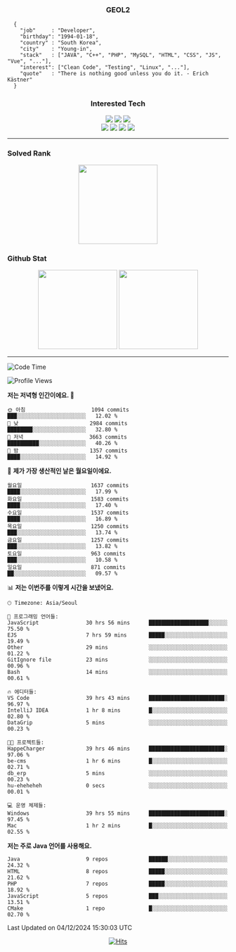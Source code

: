 <div align="center">

  ### GEOL2
</div>

```
  {
    "job"     : "Developer",
    "birthday": "1994-01-18",
    "country" : "South Korea",
    "city"    : "Young-in",
    "stack"   : ["JAVA", "C++", "PHP", "MySQL", "HTML", "CSS", "JS", "Vue", "..."],
    "interest": ["Clean Code", "Testing", "Linux", "..."], 
    "quote"   : "There is nothing good unless you do it. - Erich Kästner"
  }
  ```
  
<div align="center">
  
  ### Interested Tech
  
  <img src="https://img.shields.io/badge/Laravel-F05340?style=flat-square&logo=Laravel&logoColor=white">
  <img src="https://img.shields.io/badge/SpringBoot-6DB33F?style=flat-square&logo=SpringBoot&logoColor=white">
  <img src="https://img.shields.io/badge/Express-000000?style=flat-square&logo=Express&logoColor=white">
  <br>
  <img src="https://img.shields.io/badge/Three.js-000000?style=flat-square&logo=Three.js&logoColor=white">
  <img src="https://img.shields.io/badge/JavaScript-F7DF1E?style=flat-square&logo=JavaScript&logoColor=black">
  <img src="https://img.shields.io/badge/TypeScript-007acc?style=flat-square&logo=TypeScript&logoColor=black">
  <img src="https://img.shields.io/badge/MySQL-4479A1?style=flat-square&logo=mysql&logoColor=white"><br>

</div>

------------

  ### Solved Rank
  
  <div align="center">
    <img height="180em" src="https://mazassumnida.wtf/api/v2/generate_badge?boj=geol2">
  </div>
  
  ### Github Stat 
  <div align="center">
    <img height="180em" src="https://github-readme-stats-git-masterrstaa-rickstaa.vercel.app/api?username=geol2&show_icons=true&theme=dark">
    <img height="180em" src="https://github-readme-stats-git-masterrstaa-rickstaa.vercel.app/api/top-langs/?username=geol2&show_icons=true&hide=css,scss,html&layout=compact&theme=dark&count_private=true&langs_count=8">
  </div>
  
------------

<!--START_SECTION:waka-->
![Code Time](http://img.shields.io/badge/Code%20Time-3%2C555%20hrs%2052%20mins-blue)

![Profile Views](http://img.shields.io/badge/Profile%20Views-0-blue)

**저는 저녁형 인간이에요. 🦉** 

```text
🌞 아침                     1094 commits        ███░░░░░░░░░░░░░░░░░░░░░░   12.02 % 
🌆 낮　                     2984 commits        ████████░░░░░░░░░░░░░░░░░   32.80 % 
🌃 저녁                     3663 commits        ██████████░░░░░░░░░░░░░░░   40.26 % 
🌙 밤　                     1357 commits        ████░░░░░░░░░░░░░░░░░░░░░   14.92 % 
```
📅 **제가 가장 생산적인 날은 월요일이에요.** 

```text
월요일                      1637 commits        ████░░░░░░░░░░░░░░░░░░░░░   17.99 % 
화요일                      1583 commits        ████░░░░░░░░░░░░░░░░░░░░░   17.40 % 
수요일                      1537 commits        ████░░░░░░░░░░░░░░░░░░░░░   16.89 % 
목요일                      1250 commits        ███░░░░░░░░░░░░░░░░░░░░░░   13.74 % 
금요일                      1257 commits        ███░░░░░░░░░░░░░░░░░░░░░░   13.82 % 
토요일                      963 commits         ███░░░░░░░░░░░░░░░░░░░░░░   10.58 % 
일요일                      871 commits         ██░░░░░░░░░░░░░░░░░░░░░░░   09.57 % 
```


📊 **저는 이번주를 이렇게 시간을 보냈어요.** 

```text
🕑︎ Timezone: Asia/Seoul

💬 프로그래밍 언어들: 
JavaScript               30 hrs 56 mins      ███████████████████░░░░░░   75.50 % 
EJS                      7 hrs 59 mins       █████░░░░░░░░░░░░░░░░░░░░   19.49 % 
Other                    29 mins             ░░░░░░░░░░░░░░░░░░░░░░░░░   01.22 % 
GitIgnore file           23 mins             ░░░░░░░░░░░░░░░░░░░░░░░░░   00.96 % 
Bash                     14 mins             ░░░░░░░░░░░░░░░░░░░░░░░░░   00.61 % 

🔥 에디터들: 
VS Code                  39 hrs 43 mins      ████████████████████████░   96.97 % 
IntelliJ IDEA            1 hr 8 mins         █░░░░░░░░░░░░░░░░░░░░░░░░   02.80 % 
DataGrip                 5 mins              ░░░░░░░░░░░░░░░░░░░░░░░░░   00.23 % 

🐱‍💻 프로젝트들: 
HappeCharger             39 hrs 46 mins      ████████████████████████░   97.06 % 
be-cms                   1 hr 6 mins         █░░░░░░░░░░░░░░░░░░░░░░░░   02.71 % 
db_erp                   5 mins              ░░░░░░░░░░░░░░░░░░░░░░░░░   00.23 % 
hu-eheheheh              0 secs              ░░░░░░░░░░░░░░░░░░░░░░░░░   00.01 % 

💻 운영 체제들: 
Windows                  39 hrs 55 mins      ████████████████████████░   97.45 % 
Mac                      1 hr 2 mins         █░░░░░░░░░░░░░░░░░░░░░░░░   02.55 % 
```

**저는 주로 Java 언어를 사용해요.** 

```text
Java                     9 repos             ██████░░░░░░░░░░░░░░░░░░░   24.32 % 
HTML                     8 repos             █████░░░░░░░░░░░░░░░░░░░░   21.62 % 
PHP                      7 repos             █████░░░░░░░░░░░░░░░░░░░░   18.92 % 
JavaScript               5 repos             ███░░░░░░░░░░░░░░░░░░░░░░   13.51 % 
CMake                    1 repo              █░░░░░░░░░░░░░░░░░░░░░░░░   02.70 % 
```




 Last Updated on 04/12/2024 15:30:03 UTC
<!--END_SECTION:waka-->

<div align="center">
  
  [![Hits](https://hits.seeyoufarm.com/api/count/incr/badge.svg?url=https%3A%2F%2Fgithub.com%2Fgeol2&count_bg=%2379C83D&title_bg=%23555555&icon=myspace.svg&icon_color=%23E7E7E7&title=hits&edge_flat=false)](https://hits.seeyoufarm.com)
  
</div>

<!--
**Geol2/Geol2** is a ✨ _special_ ✨ repository because its `README.md` (this file) appears on your GitHub profile.

Here are some ideas to get you started:
- 🔭 I’m currently working on ...
- 🌱 I’m currently learning ...
- 👯 I’m looking to collaborate on ...
- 🤔 I’m looking for help with ...
- 💬 Ask me about ...
- 📫 How to reach me: ...
- 😄 Pronouns: ...
- ⚡ Fun fact: ...
-->
